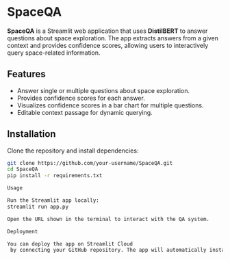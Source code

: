 # SpaceQA

**SpaceQA** is a Streamlit web application that uses **DistilBERT** to answer questions about space exploration. The app extracts answers from a given context and provides confidence scores, allowing users to interactively query space-related information.

## Features
- Answer single or multiple questions about space exploration.
- Provides confidence scores for each answer.
- Visualizes confidence scores in a bar chart for multiple questions.
- Editable context passage for dynamic querying.

## Installation
Clone the repository and install dependencies:

```bash
git clone https://github.com/your-username/SpaceQA.git
cd SpaceQA
pip install -r requirements.txt

Usage

Run the Streamlit app locally:
streamlit run app.py

Open the URL shown in the terminal to interact with the QA system.

Deployment

You can deploy the app on Streamlit Cloud
 by connecting your GitHub repository. The app will automatically install dependencies and be ready to use.


